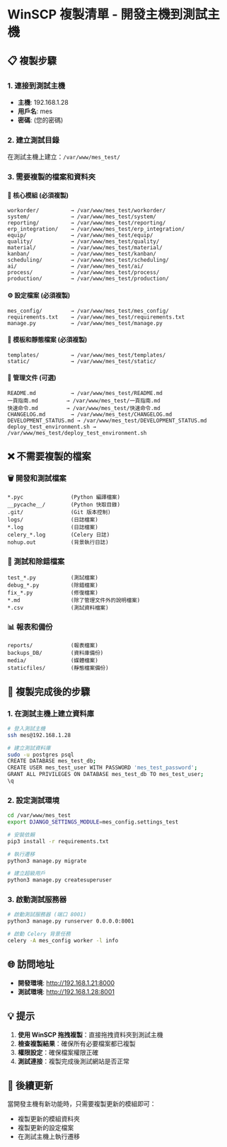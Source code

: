 # WinSCP 複製清單 - 開發主機到測試主機

## 📋 複製步驟

### 1. 連接到測試主機
- **主機**: 192.168.1.28
- **用戶名**: mes
- **密碼**: (您的密碼)

### 2. 建立測試目錄
在測試主機上建立：`/var/www/mes_test/`

### 3. 需要複製的檔案和資料夾

#### 📁 核心模組 (必須複製)
```
workorder/          → /var/www/mes_test/workorder/
system/             → /var/www/mes_test/system/
reporting/          → /var/www/mes_test/reporting/
erp_integration/    → /var/www/mes_test/erp_integration/
equip/              → /var/www/mes_test/equip/
quality/            → /var/www/mes_test/quality/
material/           → /var/www/mes_test/material/
kanban/             → /var/www/mes_test/kanban/
scheduling/         → /var/www/mes_test/scheduling/
ai/                 → /var/www/mes_test/ai/
process/            → /var/www/mes_test/process/
production/         → /var/www/mes_test/production/
```

#### ⚙️ 設定檔案 (必須複製)
```
mes_config/         → /var/www/mes_test/mes_config/
requirements.txt    → /var/www/mes_test/requirements.txt
manage.py           → /var/www/mes_test/manage.py
```

#### 🎨 模板和靜態檔案 (必須複製)
```
templates/          → /var/www/mes_test/templates/
static/             → /var/www/mes_test/static/
```

#### 📄 管理文件 (可選)
```
README.md           → /var/www/mes_test/README.md
一頁指南.md         → /var/www/mes_test/一頁指南.md
快速命令.md         → /var/www/mes_test/快速命令.md
CHANGELOG.md        → /var/www/mes_test/CHANGELOG.md
DEVELOPMENT_STATUS.md → /var/www/mes_test/DEVELOPMENT_STATUS.md
deploy_test_environment.sh → /var/www/mes_test/deploy_test_environment.sh
```

## ❌ 不需要複製的檔案

### 🗑️ 開發和測試檔案
```
*.pyc               (Python 編譯檔案)
__pycache__/        (Python 快取目錄)
.git/               (Git 版本控制)
logs/               (日誌檔案)
*.log               (日誌檔案)
celery_*.log        (Celery 日誌)
nohup.out           (背景執行日誌)
```

### 🧪 測試和除錯檔案
```
test_*.py           (測試檔案)
debug_*.py          (除錯檔案)
fix_*.py            (修復檔案)
*.md                (除了管理文件外的說明檔案)
*.csv               (測試資料檔案)
```

### 📊 報表和備份
```
reports/            (報表檔案)
backups_DB/         (資料庫備份)
media/              (媒體檔案)
staticfiles/        (靜態檔案備份)
```

## 🚀 複製完成後的步驟

### 1. 在測試主機上建立資料庫
```bash
# 登入測試主機
ssh mes@192.168.1.28

# 建立測試資料庫
sudo -u postgres psql
CREATE DATABASE mes_test_db;
CREATE USER mes_test_user WITH PASSWORD 'mes_test_password';
GRANT ALL PRIVILEGES ON DATABASE mes_test_db TO mes_test_user;
\q
```

### 2. 設定測試環境
```bash
cd /var/www/mes_test
export DJANGO_SETTINGS_MODULE=mes_config.settings_test

# 安裝依賴
pip3 install -r requirements.txt

# 執行遷移
python3 manage.py migrate

# 建立超級用戶
python3 manage.py createsuperuser
```

### 3. 啟動測試服務器
```bash
# 啟動測試服務器 (端口 8001)
python3 manage.py runserver 0.0.0.0:8001

# 啟動 Celery 背景任務
celery -A mes_config worker -l info
```

## 🌐 訪問地址

- **開發環境**: http://192.168.1.21:8000
- **測試環境**: http://192.168.1.28:8001

## 💡 提示

1. **使用 WinSCP 拖拽複製**：直接拖拽資料夾到測試主機
2. **檢查複製結果**：確保所有必要檔案都已複製
3. **權限設定**：確保檔案權限正確
4. **測試連接**：複製完成後測試網站是否正常

## 🔄 後續更新

當開發主機有新功能時，只需要複製更新的模組即可：
- 複製更新的模組資料夾
- 複製更新的設定檔案
- 在測試主機上執行遷移

